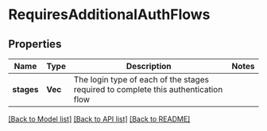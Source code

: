 # RequiresAdditionalAuthFlows

## Properties

Name | Type | Description | Notes
------------ | ------------- | ------------- | -------------
**stages** | **Vec<String>** | The login type of each of the stages required to complete this authentication flow | 

[[Back to Model list]](../README.md#documentation-for-models) [[Back to API list]](../README.md#documentation-for-api-endpoints) [[Back to README]](../README.md)


